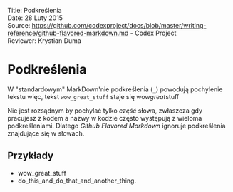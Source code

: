 Title: 		Podkreślenia  
Date: 		28 Luty 2015  
Source:     https://github.com/codexproject/docs/blob/master/writing-reference/github-flavored-markdown.md - Codex Project  
Reviewer:	Krystian Duma  

# Podkreślenia
W "standardowym" MarkDown'nie podkreślenia (`_`) powodują pochylenie tekstu więc, tekst `wow_great_stuff` staje się wow*great*stuff

Nie jest rozsądnym by pochylać tylko *część* słowa, 
zwłaszcza gdy pracujesz z kodem a nazwy w kodzie często występują z wieloma podkreśleniami.
Dlatego *Github Flavored Markdown* ignoruje podkreślenia znajdujące się w słowach.

## Przykłady
- wow_great_stuff
- do_this_and_do_that_and_another_thing.